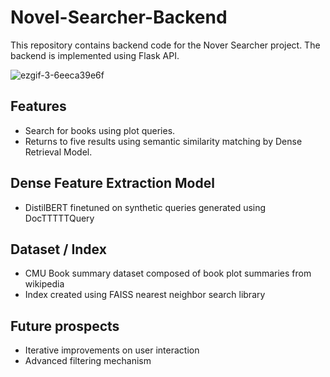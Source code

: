 # Novel-Searcher-Backend
This repository contains backend code for the Nover Searcher project. The backend is implemented using Flask API.

![ezgif-3-6eeca39e6f](https://github.com/Grand-Blue-Dreaming/Novel-Searcher-Backend/assets/84507970/0a940537-215a-4b29-8379-4b05e11d2d1c)

## Features
- Search for books using plot queries.
- Returns to five results using semantic similarity matching by Dense Retrieval Model.

## Dense Feature Extraction Model
- DistilBERT finetuned on synthetic queries generated using DocTTTTTQuery

## Dataset / Index
- CMU Book summary dataset composed of book plot summaries from wikipedia
- Index created using FAISS nearest neighbor search library

## Future prospects
- Iterative improvements on user interaction
- Advanced filtering mechanism
